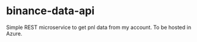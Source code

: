 # binance-data-api
Simple REST microservice to get pnl data from my account. To be hosted in Azure. 